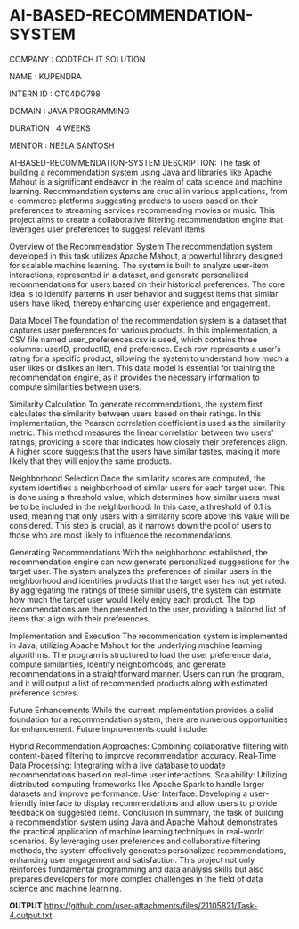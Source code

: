 # AI-BASED-RECOMMENDATION-SYSTEM

COMPANY : CODTECH IT SOLUTION 

NAME : KUPENDRA 

INTERN ID : CT04DG798

DOMAIN : JAVA PROGRAMMING

DURATION : 4 WEEKS

MENTOR : NEELA SANTOSH

AI-BASED-RECOMMENDATION-SYSTEM DESCRIPTION:
The task of building a recommendation system using Java and libraries like Apache Mahout is a significant endeavor in the realm of data science and machine learning. Recommendation systems are crucial in various applications, from e-commerce platforms suggesting products to users based on their preferences to streaming services recommending movies or music. This project aims to create a collaborative filtering recommendation engine that leverages user preferences to suggest relevant items.

Overview of the Recommendation System
The recommendation system developed in this task utilizes Apache Mahout, a powerful library designed for scalable machine learning. The system is built to analyze user-item interactions, represented in a dataset, and generate personalized recommendations for users based on their historical preferences. The core idea is to identify patterns in user behavior and suggest items that similar users have liked, thereby enhancing user experience and engagement.

Data Model
The foundation of the recommendation system is a dataset that captures user preferences for various products. In this implementation, a CSV file named user_preferences.csv is used, which contains three columns: userID, productID, and preference. Each row represents a user's rating for a specific product, allowing the system to understand how much a user likes or dislikes an item. This data model is essential for training the recommendation engine, as it provides the necessary information to compute similarities between users.

Similarity Calculation
To generate recommendations, the system first calculates the similarity between users based on their ratings. In this implementation, the Pearson correlation coefficient is used as the similarity metric. This method measures the linear correlation between two users' ratings, providing a score that indicates how closely their preferences align. A higher score suggests that the users have similar tastes, making it more likely that they will enjoy the same products.

Neighborhood Selection
Once the similarity scores are computed, the system identifies a neighborhood of similar users for each target user. This is done using a threshold value, which determines how similar users must be to be included in the neighborhood. In this case, a threshold of 0.1 is used, meaning that only users with a similarity score above this value will be considered. This step is crucial, as it narrows down the pool of users to those who are most likely to influence the recommendations.

Generating Recommendations
With the neighborhood established, the recommendation engine can now generate personalized suggestions for the target user. The system analyzes the preferences of similar users in the neighborhood and identifies products that the target user has not yet rated. By aggregating the ratings of these similar users, the system can estimate how much the target user would likely enjoy each product. The top recommendations are then presented to the user, providing a tailored list of items that align with their preferences.

Implementation and Execution
The recommendation system is implemented in Java, utilizing Apache Mahout for the underlying machine learning algorithms. The program is structured to load the user preference data, compute similarities, identify neighborhoods, and generate recommendations in a straightforward manner. Users can run the program, and it will output a list of recommended products along with estimated preference scores.

Future Enhancements
While the current implementation provides a solid foundation for a recommendation system, there are numerous opportunities for enhancement. Future improvements could include:

Hybrid Recommendation Approaches: Combining collaborative filtering with content-based filtering to improve recommendation accuracy.
Real-Time Data Processing: Integrating with a live database to update recommendations based on real-time user interactions.
Scalability: Utilizing distributed computing frameworks like Apache Spark to handle larger datasets and improve performance.
User Interface: Developing a user-friendly interface to display recommendations and allow users to provide feedback on suggested items.
Conclusion
In summary, the task of building a recommendation system using Java and Apache Mahout demonstrates the practical application of machine learning techniques in real-world scenarios. By leveraging user preferences and collaborative filtering methods, the system effectively generates personalized recommendations, enhancing user engagement and satisfaction. This project not only reinforces fundamental programming and data analysis skills but also prepares developers for more complex challenges in the field of data science and machine learning.

**OUTPUT**
https://github.com/user-attachments/files/21105821/Task-4.output.txt
